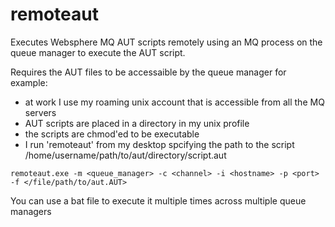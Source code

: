 # remoteaut
Executes Websphere MQ AUT scripts remotely using an MQ process on the queue manager to execute the AUT script.

Requires the AUT files to be accessaible by the queue manager for example:
- at work I use my roaming unix account that is accessible from all the MQ servers 
- AUT scripts are placed in a directory in my unix profile
- the scripts are chmod'ed to be executable
- I run 'remoteaut' from my desktop spcifying the path to the script /home/username/path/to/aut/directory/script.aut
~~~
remoteaut.exe -m <queue_manager> -c <channel> -i <hostname> -p <port> -f </file/path/to/aut.AUT>
~~~
You can use a bat file to execute it multiple times across multiple queue managers
